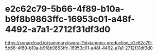 # e2c62c79-5b66-4f89-b10a-b9f8b9863ffc-16953c01-a48f-4492-a7a1-2712f31df3d0
https://sonarcloud.io/summary/overall?id=iamneo-production_e2c62c79-5b66-4f89-b10a-b9f8b9863ffc-16953c01-a48f-4492-a7a1-2712f31df3d0
